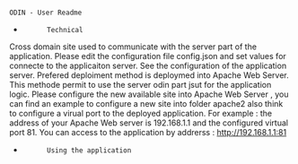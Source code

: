                                                                                             ODIN - User Readme
*           Technical 
Cross domain site used to communicate with the server part of the application. Please edit the configuration file config.json and set values for connecte to the applicaiton server. See the configuration of the application server.
Prefered deploiment method is deploymed into Apache Web Server.  This methode permit to use the server odin part jsut for the application logic. 
Please configure the new available site into Apache Web Server , you can find an example to configure a 
new site into folder apache2 also think to configure a virual port to the deployed application.
For example : the address of your Apache Web server is 192.168.1.1 and the configured virtual port 81. You can access to the application by addrerss : http://192.168.1.1:81
*           Using the application
